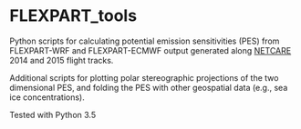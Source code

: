 # FLEXPART_tools
Python scripts for calculating potential emission sensitivities (PES) from FLEXPART-WRF and FLEXPART-ECMWF output generated along [NETCARE](https://www.atmos-chem-phys.net/special_issue835.html) 2014 and 2015 flight tracks.

Additional scripts for plotting polar stereographic projections of the two dimensional PES, and folding the PES with other geospatial data (e.g., sea ice concentrations).

Tested with Python 3.5
